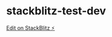 # stackblitz-test-dev

[Edit on StackBlitz ⚡️](https://stackblitz.com/edit/stackblitz-starters-shvdkz)